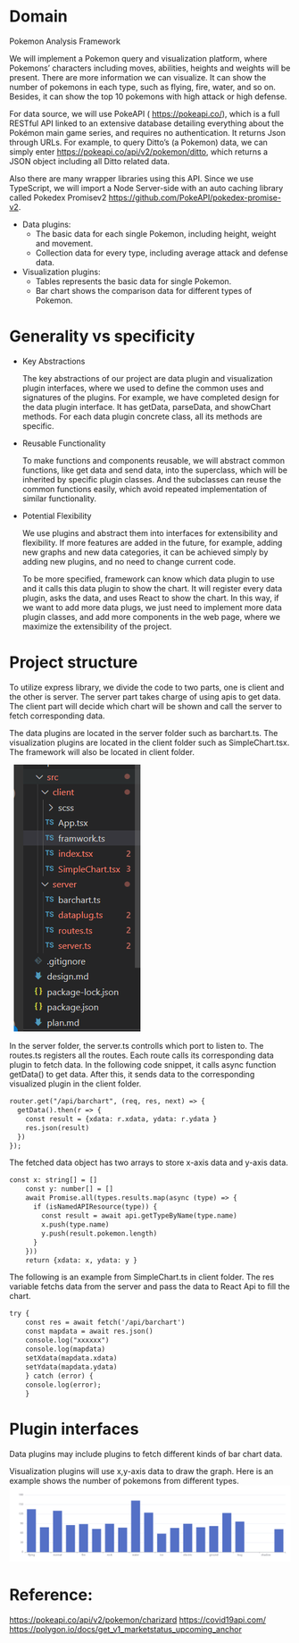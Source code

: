 # Domain


Pokemon Analysis Framework


We will implement a Pokemon query and visualization platform, where Pokemons’ characters including moves, abilities, heights and weights will be present. There are more information we can visualize. It can show the number of pokemons in each type, such as flying, fire, water, and so on. Besides, it can show the top 10 pokemons with high attack or high defense.

For data source, we will use PokeAPI ( https://pokeapi.co/), which is a full RESTful API linked to an extensive database detailing everything about the Pokémon main game series, and requires no authentication. It returns Json through URLs. For example, to query Ditto’s (a Pokemon) data, we can simply enter https://pokeapi.co/api/v2/pokemon/ditto, which returns a JSON object including all Ditto related data.

Also there are many wrapper libraries using this API. Since we use TypeScript, we will import a Node Server-side with an auto caching library called Pokedex Promisev2 https://github.com/PokeAPI/pokedex-promise-v2.

- Data plugins:
  - The basic data for each single Pokemon, including height, weight and movement.
  - Collection data for every type,  including average attack and defense data. 
- Visualization plugins: 
  - Tables represents the basic data for single Pokemon.
  - Bar chart shows the comparison data for different types of Pokemon.

# Generality vs specificity
- Key Abstractions

  The key abstractions of our project are data plugin and visualization plugin interfaces, where we used to define the common uses and signatures of the plugins. For example, we have completed design for the data plugin interface. It has getData, parseData, and showChart methods. For each data plugin concrete class, all its methods are specific. 

- Reusable Functionality

  To make functions and components reusable, we will abstract common functions, like get data and send data, into the superclass, which will be inherited by specific plugin classes. And the subclasses can reuse the common functions easily, which avoid repeated implementation of similar functionality.

- Potential Flexibility

  We use plugins and abstract them into interfaces for extensibility and flexibility. If more features are added in the future, for example, adding new graphs and new data categories, it can be achieved simply by adding new plugins, and no need to change current code.

  To be more specified, framework can know which data plugin to use and it calls this data plugin to show the chart. It will register every data plugin, asks the data, and uses React to show the chart. In this way, if we want to add more data plugs, we just need to implement more data plugin classes, and add more components in the web page, where we maximize the extensibility of the project.


# Project structure

To utilize express library, we divide the code to two parts, one is client and the other is server. The server part takes charge of using apis to get data. The client part will decide which chart will be shown and call the server to fetch corresponding data.

The data plugins are located in the server folder such as barchart.ts. The visualization plugins are located in the client folder such as SimpleChart.tsx. The framework will also be located in client folder.

&nbsp;
![alt text](./pics/pic1.png)

In the server folder, the server.ts controlls which port to listen to. The routes.ts registers all the routes. Each route calls its corresponding data plugin to fetch data. In the following code snippet, it calls async function getData() to get data. After this, it sends data to the corresponding visualized plugin in the client folder.

```javascipt
router.get("/api/barchart", (req, res, next) => {
  getData().then(r => {
    const result = {xdata: r.xdata, ydata: r.ydata }
    res.json(result)
  })
});
```

The fetched data object has two arrays to store x-axis data and y-axis data.

```
const x: string[] = []
    const y: number[] = []
    await Promise.all(types.results.map(async (type) => {
      if (isNamedAPIResource(type)) {
        const result = await api.getTypeByName(type.name)
        x.push(type.name)
        y.push(result.pokemon.length)
      }
    }))
    return {xdata: x, ydata: y }
```

The following is an example from SimpleChart.ts in client folder. The res variable fetchs data from the server and pass the data to React Api to fill the chart.

```
try {
    const res = await fetch('/api/barchart')
    const mapdata = await res.json()
    console.log("xxxxxx")
    console.log(mapdata)
    setXdata(mapdata.xdata)
    setYdata(mapdata.ydata)
    } catch (error) {
    console.log(error);
    }
```


# Plugin interfaces

Data plugins may include plugins to fetch different kinds of bar chart data.

Visualization plugins will use x,y-axis data to draw the graph. Here is an example shows the number of pokemons from different types.
![alt text](./pics/pic2.png)

# Reference:

https://pokeapi.co/api/v2/pokemon/charizard
https://covid19api.com/
https://polygon.io/docs/get_v1_marketstatus_upcoming_anchor
